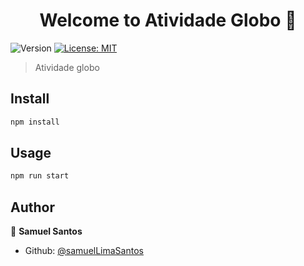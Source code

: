 <h1 align="center">Welcome to Atividade Globo 👋</h1>
<p>
  <img alt="Version" src="https://img.shields.io/badge/version-0.0.1-blue.svg?cacheSeconds=2592000" />
  <a href="#" target="_blank">
    <img alt="License: MIT" src="https://img.shields.io/badge/License-MIT-yellow.svg" />
  </a>
</p>

> Atividade globo

## Install

```sh
npm install
```

## Usage

```sh
npm run start
```

## Author

👤 **Samuel Santos**

- Github: [@samuelLimaSantos](https://github.com/samuelLimaSantos)
